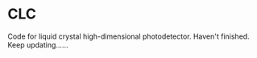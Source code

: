# CLC
Code for liquid crystal high-dimensional photodetector. Haven't finished. Keep updating......
